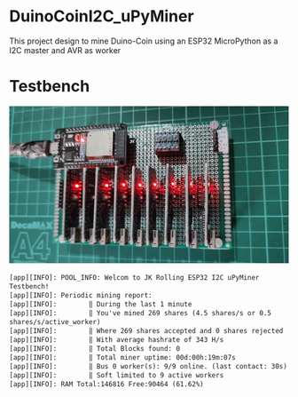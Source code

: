 # DuinoCoinI2C_uPyMiner
This project design to mine Duino-Coin using an ESP32 MicroPython as a I2C master and AVR as worker

# Testbench
![](assets/esp32_nano_testbench.gif)
```
[app][INFO]: POOL_INFO: Welcom to JK Rolling ESP32 I2C uPyMiner Testbench!
[app][INFO]: Periodic mining report:
[app][INFO]: 		‖ During the last 1 minute
[app][INFO]: 		‖ You've mined 269 shares (4.5 shares/s or 0.5 shares/s/active_worker)
[app][INFO]: 		‖ Where 269 shares accepted and 0 shares rejected
[app][INFO]: 		‖ With average hashrate of 343 H/s
[app][INFO]: 		‖ Total Blocks found: 0 
[app][INFO]: 		‖ Total miner uptime: 00d:00h:19m:07s
[app][INFO]: 		‖ Bus 0 worker(s): 9/9 online. (last contact: 30s)
[app][INFO]: 		‖ Soft limited to 9 active workers
[app][INFO]: RAM Total:146816 Free:90464 (61.62%)
```
